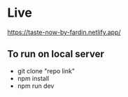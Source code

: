 # Live

https://taste-now-by-fardin.netlify.app/

## To run on local server
- git clone "repo link"
- npm install
- npm run dev
  
